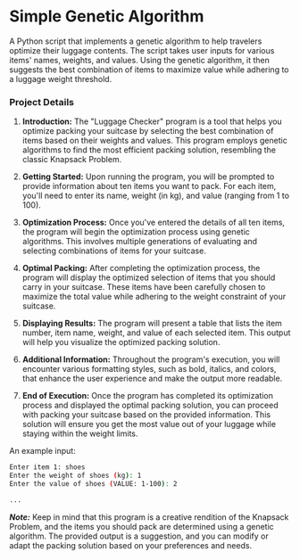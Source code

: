 # Simple Genetic Algorithm
A Python script that implements a genetic algorithm to help travelers optimize their luggage contents. The script takes user inputs for various items' names, weights, and values. Using the genetic algorithm, it then suggests the best combination of items to maximize value while adhering to a luggage weight threshold.

### Project Details

1. **Introduction:** The "Luggage Checker" program is a tool that helps you optimize packing your suitcase by selecting the best combination of items based on their weights and values. This program employs genetic algorithms to find the most efficient packing solution, resembling the classic Knapsack Problem.

2. **Getting Started:** Upon running the program, you will be prompted to provide information about ten items you want to pack. For each item, you'll need to enter its name, weight (in kg), and value (ranging from 1 to 100).

3. **Optimization Process:** Once you've entered the details of all ten items, the program will begin the optimization process using genetic algorithms. This involves multiple generations of evaluating and selecting combinations of items for your suitcase.

4. **Optimal Packing:** After completing the optimization process, the program will display the optimized selection of items that you should carry in your suitcase. These items have been carefully chosen to maximize the total value while adhering to the weight constraint of your suitcase.

5. **Displaying Results:** The program will present a table that lists the item number, item name, weight, and value of each selected item. This output will help you visualize the optimized packing solution.

6. **Additional Information:** Throughout the program's execution, you will encounter various formatting styles, such as bold, italics, and colors, that enhance the user experience and make the output more readable.

7. **End of Execution:** Once the program has completed its optimization process and displayed the optimal packing solution, you can proceed with packing your suitcase based on the provided information. This solution will ensure you get the most value out of your luggage while staying within the weight limits.

An example input:
```bash
Enter item 1: shoes
Enter the weight of shoes (kg): 1
Enter the value of shoes (VALUE: 1-100): 2

...
```
***Note:*** Keep in mind that this program is a creative rendition of the Knapsack Problem, and the items you should pack are determined using a genetic algorithm. The provided output is a suggestion, and you can modify or adapt the packing solution based on your preferences and needs.

